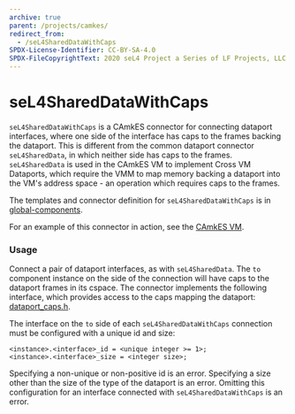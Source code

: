 ```yaml
---
archive: true
parent: /projects/camkes/
redirect_from:
  - /seL4SharedDataWithCaps
SPDX-License-Identifier: CC-BY-SA-4.0
SPDX-FileCopyrightText: 2020 seL4 Project a Series of LF Projects, LLC.
---
```


# seL4SharedDataWithCaps


`seL4SharedDataWithCaps` is a CAmkES connector for connecting dataport
interfaces, where one side of the interface has caps to the frames
backing the dataport. This is different from the common dataport
connector `seL4SharedData`, in which neither side has caps to the frames.
`seL4SharedData` is used in the CAmkES VM to implement Cross VM Dataports,
which require the VMM to map memory backing a dataport into the VM's
address space - an operation which requires caps to the frames.

The templates and connector definition for `seL4SharedDataWithCaps` is in
[global-components](https://github.com/seL4/global-components).

For an example of this connector in action, see the
[CAmkES VM](https://github.com/seL4/camkes-vm-examples/blob/master/apps/x86/optiplex9020/optiplex9020.camkes#L46).

### Usage


Connect a pair of dataport interfaces, as with `seL4SharedData`. The `to`
component instance on the side of the connection will have caps to the
dataport frames in its cspace. The connector implements the following
interface, which provides access to the caps mapping the dataport:
[dataport_caps.h](https://github.com/seL4/camkes-vm/blob/3883770209ba2bfb4f85ed2b7d387731e2601b7d/common/include/dataport_caps.h).

The interface on the `to` side of each `seL4SharedDataWithCaps` connection
must be configured with a unique id and size:
```
<instance>.<interface>_id = <unique integer >= 1>;
<instance>.<interface>_size = <integer size>;
```

Specifying a non-unique or non-positive id is an error. Specifying a
size other than the size of the type of the dataport is an error.
Omitting this configuration for an interface connected with
`seL4SharedDataWithCaps` is an error.
